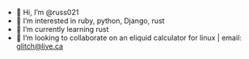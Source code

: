 - 👋 Hi, I’m @russ021
- 👀 I’m interested in ruby, python, Django, rust
- 🌱 I’m currently learning rust
- 💞️ I’m looking to collaborate on an eliquid calculator for linux
    | email: glitch@live.ca
<!---
russ021/russ021 is a ✨ special ✨ repository because its `README.md` (this file) appears on your GitHub profile.
You can click the Preview link to take a look at your changes.
--->
